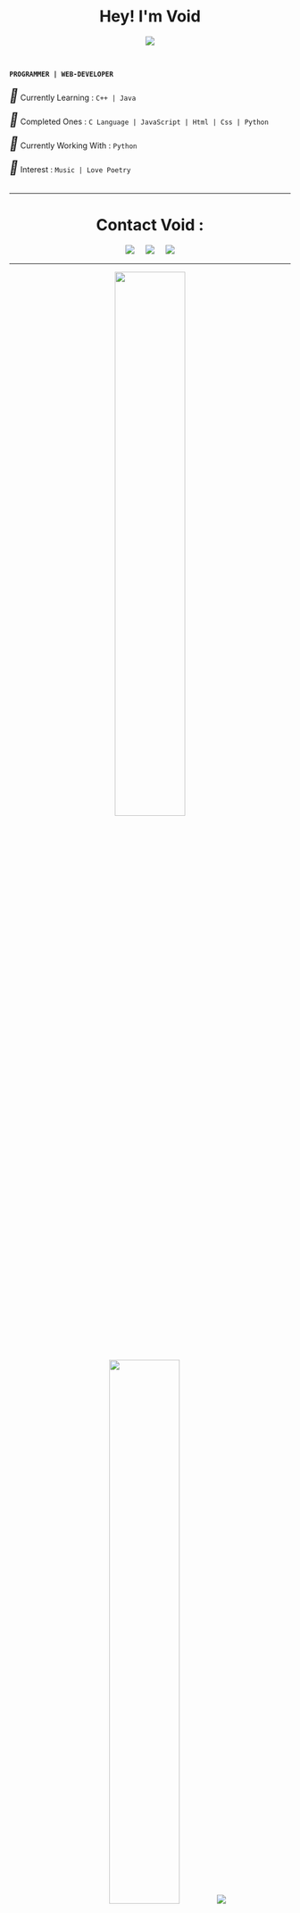 <h1 align="center">Hey! I'm Void</h1>
</p>
<p align="center">
<img src="https://readme-typing-svg.herokuapp.com?color=808080&width=420&lines=A+Basic+Programmer+From+India;Currently+Studying+As+Student;Contact+Me+Through+Given+G-Mail">
</p>
<BR>
    
<b> `PROGRAMMER | WEB-DEVELOPER` </b>
<br>
<br>
<i style="font-size:24px" class="fa">&#xf08d;</i> Currently Learning : `C++ | Java`

<i style="font-size:24px" class="fa">&#xf08d;</i> Completed Ones : `C Language | JavaScript | Html | Css | Python`

<i style="font-size:24px" class="fa">&#xf08d;</i> Currently Working With : `Python`

<i style="font-size:24px" class="fa">&#xf08d;</i> Interest : `Music | Love Poetry`
<br>
<br>
    <hr>
<h1 align="center">Contact Void :</h1>
<p align="center">  
   <a href="mailto:VoidAryann@gmail.com?subject=Hello%20Ileri,%20From%20Github"><img src="https://img.shields.io/badge/gmail-%23D14836.svg?&style=for-the-badge&logo=gmail&logoColor=white" /></a>&nbsp;&nbsp;&nbsp;&nbsp;
    <img src="https://komarev.com/ghpvc/?username=VoidAryan&label=Profile%20views&color=0e75b6&style=for-the-badge&logo=telegram"> &nbsp; &nbsp;
    <a href="https://telegram.me/Void_Unfiltered">
        <img src="https://img.shields.io/badge/Telegram_Channel-grey?style=for-the-badge&logo=telegram"/>
    </a> 


<hr>
<p align="center">
  <img height="50%" width="auto" src ="https://github-readme-stats.vercel.app/api?username=voidxtoxic&show_icons=true&count_private=true&theme=darcula&hide_border=true&hide=issues,contribs&bg_color=00000000">
  <img height="50%" width="auto" src ="https://github-readme-stats.vercel.app/api/top-langs/?username=voidxtoxic&layout=compact&hide_border=true&theme=darcula&bg_color=00000000&langs_count=6&hide=jupyter%20notebook,tex,css,php&exclude_repo=Pacman-AI">
  <img src ="https://github-readme-streak-stats.herokuapp.com?user=voidxtoxic&theme=darcula&hide_border=true&background=FFFFFF00">
  <br>
</p>
